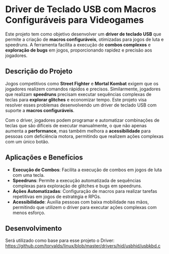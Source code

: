 # Driver de Teclado USB com Macros Configuráveis para Videogames

Este projeto tem como objetivo desenvolver um **driver de teclado USB** que permite a criação de **macros configuráveis**, otimizadas para jogos de luta e speedruns. A ferramenta facilita a execução de **combos complexos** e **exploração de bugs** em jogos, proporcionando rapidez e precisão aos jogadores.

## Descrição do Projeto

Jogos competitivos como **Street Fighter** e **Mortal Kombat** exigem que os jogadores realizem comandos rápidos e precisos. Similarmente, jogadores que realizam **speedruns** precisam executar sequências complexas de teclas para **explorar glitches** e economizar tempo. Este projeto visa resolver esses problemas desenvolvendo um driver de teclado USB com suporte a **macros configuráveis**.

Com o driver, jogadores podem programar e automatizar combinações de teclas que são difíceis de executar manualmente, o que não apenas aumenta a **performance**, mas também melhora a **acessibilidade** para pessoas com deficiência motora, permitindo que realizem ações complexas com um único botão.

## Aplicações e Benefícios

- **Execução de Combos**: Facilita a execução de combos em jogos de luta com uma tecla.
- **Speedruns**: Permite a execução automatizada de sequências complexas para exploração de glitches e bugs em speedruns.
- **Ações Automatizadas**: Configuração de macros para realizar tarefas repetitivas em jogos de estratégia e RPGs.
- **Acessibilidade**: Auxilia pessoas com baixa mobilidade nas mãos, permitindo que utilizem o driver para executar ações complexas com menos esforço.

## Desenvolvimento
Será utilizado como base para esse projeto o Driver: https://github.com/torvalds/linux/blob/master/drivers/hid/usbhid/usbkbd.c